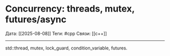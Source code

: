 # Concurrency: threads, mutex, futures/async

Дата: [[2025-08-08]]
Теги: #cpp
Связи: [[c++]]

---

std::thread, mutex, lock_guard, condition_variable, futures.
